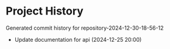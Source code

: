 # Project History

Generated commit history for repository-2024-12-30-18-56-12

- Update documentation for api (2024-12-25 20:00)

